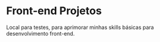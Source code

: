 # Front-end Projetos
Local para testes, para aprimorar minhas skills básicas para desenvolvimento front-end.
